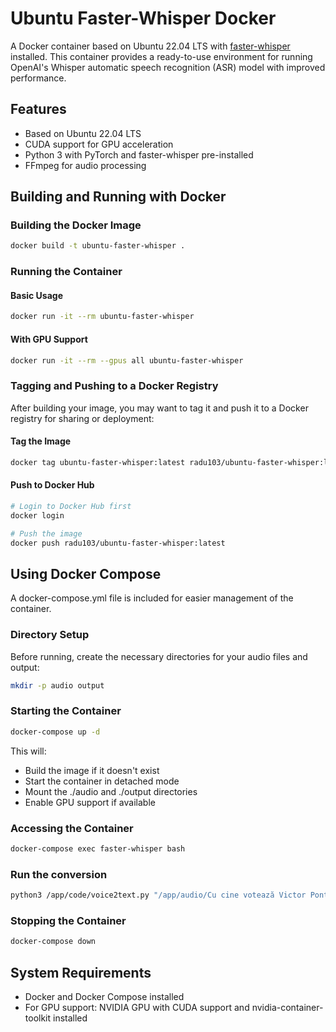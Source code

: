 # Ubuntu Faster-Whisper Docker

A Docker container based on Ubuntu 22.04 LTS with [faster-whisper](https://github.com/guillaumekln/faster-whisper) installed. This container provides a ready-to-use environment for running OpenAI's Whisper automatic speech recognition (ASR) model with improved performance.

## Features

- Based on Ubuntu 22.04 LTS
- CUDA support for GPU acceleration
- Python 3 with PyTorch and faster-whisper pre-installed
- FFmpeg for audio processing

## Building and Running with Docker

### Building the Docker Image

```bash
docker build -t ubuntu-faster-whisper .
```

### Running the Container

#### Basic Usage

```bash
docker run -it --rm ubuntu-faster-whisper
```

#### With GPU Support

```bash
docker run -it --rm --gpus all ubuntu-faster-whisper
```

### Tagging and Pushing to a Docker Registry

After building your image, you may want to tag it and push it to a Docker registry for sharing or deployment:

#### Tag the Image

```bash
docker tag ubuntu-faster-whisper:latest radu103/ubuntu-faster-whisper:latest
```

#### Push to Docker Hub

```bash
# Login to Docker Hub first
docker login

# Push the image
docker push radu103/ubuntu-faster-whisper:latest
```

## Using Docker Compose

A docker-compose.yml file is included for easier management of the container.

### Directory Setup

Before running, create the necessary directories for your audio files and output:

```bash
mkdir -p audio output
```

### Starting the Container

```bash
docker-compose up -d
```

This will:
- Build the image if it doesn't exist
- Start the container in detached mode
- Mount the ./audio and ./output directories
- Enable GPU support if available

### Accessing the Container

```bash
docker-compose exec faster-whisper bash
```

### Run the conversion

```bash
python3 /app/code/voice2text.py "/app/audio/Cu cine votează Victor Ponta pe 18 mai_ Credeam cu Simion, dar s-a trezit să mă facă cu ou și oțet.mp3"
```

### Stopping the Container

```bash
docker-compose down
```

## System Requirements

- Docker and Docker Compose installed
- For GPU support: NVIDIA GPU with CUDA support and nvidia-container-toolkit installed